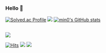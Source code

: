 ### Hello 👋 
[![Solved.ac Profile](http://mazassumnida.wtf/api/v2/generate_badge?boj=rltmdqkd12)](https://solved.ac/rltmdqkd12/)
[![](https://banner.codetree.ai/v1/banner/rltmdqkd12)](https://inha.codetree.ai/profiles/rltmdqkd12)
[![min0's GitHub stats](https://github-readme-stats.vercel.app/api?username=gsbang97&show_icons=true&theme=buefya&count_private=true)](https://github.com/anuraghazra/github-readme-stats)

</br>

<img src="https://github-readme-stats.vercel.app/api/top-langs/?username=gsbang97&layout=compact&theme=buefy&include_all_commits=true"/>

</br>

[![Hits](https://hits.seeyoufarm.com/api/count/incr/badge.svg?url=https%3A%2F%2Fgithub.com%2Fgsbang97&count_bg=%2379C83D&title_bg=%23555555&icon=&icon_color=%23E7E7E7&title=hits&edge_flat=false)](https://hits.seeyoufarm.com)
<a href="https://gsbang.tistory.com/"><img src="https://img.shields.io/badge/My tech blog-A9BCF5?style=flat-square&logo=GitHub Sponsors&logoColor=white&link=http://gsbang.tistory.com/"/></a>
<a href="https://www.instagram.com/giseung_0/" target="_blank"><img src="https://img.shields.io/badge/Instagram-E4405F?style=flat-square&logo=Instagram&logoColor=white"/></a>



<!--
**gsbang97/gsbang97** is a ✨ _special_ ✨ repository because its `README.md` (this file) appears on your GitHub profile.

Here are some ideas to get you started:

- 🔭 I’m currently working on ...
- 🌱 I’m currently learning ...
- 👯 I’m looking to collaborate on ...
- 🤔 I’m looking for help with ...
- 💬 Ask me about ...
- 📫 How to reach me: ...
- 😄 Pronouns: ...
- ⚡ Fun fact: ...
-->
